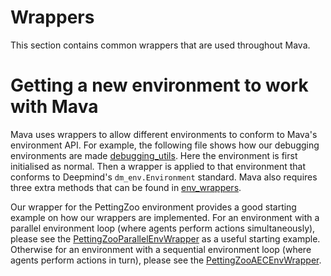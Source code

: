 # Wrappers

This section contains common wrappers that are used throughout Mava.

# Getting a new environment to work with Mava

Mava uses wrappers to allow different environments to conform to Mava's environment API. For example, the following file shows how our debugging environments are made [debugging_utils](https://github.com/instadeepai/Mava/blob/develop/mava/utils/environments/debugging_utils.py#L53). Here the environment is first initialised as normal. Then a wrapper is applied to that environment that conforms to Deepmind's `dm_env.Environment` standard. Mava also requires three extra methods that can be found in [env_wrappers](https://github.com/instadeepai/Mava/blob/develop/mava/wrappers/env_wrappers.py).

Our wrapper for the PettingZoo environment provides a good starting example on how our wrappers are implemented. For an environment with a parallel environment loop (where agents perform actions simultaneously), please see the [PettingZooParallelEnvWrapper](https://github.com/instadeepai/Mava/blob/develop/mava/wrappers/pettingzoo.py#L356) as a useful starting example. Otherwise for an environment with a sequential environment loop (where agents perform actions in turn), please see the [PettingZooAECEnvWrapper](https://github.com/instadeepai/Mava/blob/develop/mava/wrappers/pettingzoo.py#L38).
